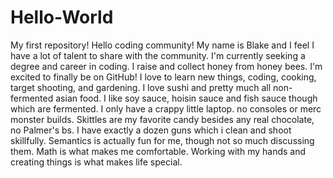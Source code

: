 # Hello-World
My first repository! Hello coding community!
My name is Blake and I feel I have a lot of talent to share with the community.
I'm currently seeking a degree and career in coding.
I raise and collect honey from honey bees.
I'm excited to finally be on GitHub!
I love to learn new things, coding, cooking, target shooting, and gardening.
I love sushi and pretty much all non-fermented asian food. I like soy sauce, hoisin sauce and fish sauce though which are fermented.
I only have a crappy little laptop. no consoles or merc monster builds.
Skittles are my favorite candy besides any real chocolate, no Palmer's bs.
I have exactly a dozen guns which i clean and shoot skillfully.
Semantics is actually fun for me, though not so much discussing them.
Math is what makes me comfortable.
Working with my hands and creating things is what makes life special.
